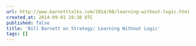 ```yaml
---
url: http://www.barnetttalks.com/2014/08/learning-without-logic.html
created_at: 2014-09-01 19:38 UTC
published: false
title: 'Bill Barnett on Strategy: Learning Without Logic'
tags: []
---
```



